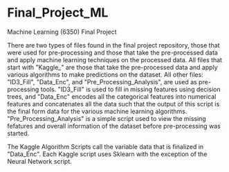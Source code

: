 # Final_Project_ML
Machine Learning (6350) Final Project

There are two types of files found in the final project repository, those that were used for pre-processing and those that take the pre-processed data and apply machine learning techniques on the processed data. All files that start with "Kaggle_" are those that take the pre-processed data and apply various algorithms to make predictions on the dataset. All other files: "ID3_Fill", "Data_Enc", and "Pre_Processing_Analysis", are used as pre-processing tools. "ID3_Fill" is used to fill in missing features using decision trees, and "Data_Enc" encodes all the categorical features into numerical features and concatenates all the data such that the output of this script is the final form data for the various machine learning algorithms. "Pre_Processing_Analysis" is a simple script used to view the missing fefatures and overall information of the dataset before pre-processing was started. 

The Kaggle Algorithm Scripts call the variable data that is finalized in "Data_Enc". Each Kaggle script uses Sklearn with the exception of the Neural Network script. 
